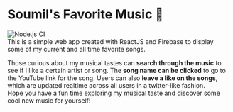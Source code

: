 # Soumil's Favorite Music 🎵
![Node.js CI](https://github.com/soumildatta/Favorite-Music/workflows/Node.js%20CI/badge.svg)    
This is a simple web app created with ReactJS and Firebase to display some of my current and all time favorite songs.    
    
Those curious about my musical tastes can **search through the music** to see if I like a certain artist or song. The **song name can be clicked** to go to the YouTube link for the song. Users can also **leave a like on the songs**, which are updated realtime across all users in a twitter-like fashion.     
Hope you have a fun time exploring my musical taste and discover some cool new music for yourself! 
